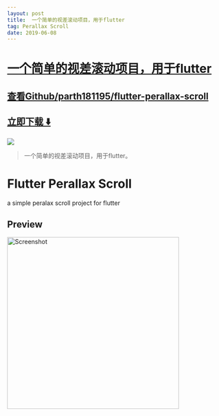 ```yaml
---
layout: post
title:  一个简单的视差滚动项目，用于flutter
tag: Perallax Scroll
date: 2019-06-08
---
```


# [一个简单的视差滚动项目，用于flutter ](http://github.com/parth181195/flutter-perallax-scroll) 



## [查看Github/parth181195/flutter-perallax-scroll](http://github.com/parth181195/flutter-perallax-scroll)
## [立即下载 ️⬇️ ](https://codeload.github.com/parth181195/flutter-perallax-scroll/zip/master) 


 
![](https://flutterawesome.com/content/images/2018/10/Flutter-Perallax-Scroll.jpg)
 
>
> 一个简单的视差滚动项目，用于flutter。
>

 
# Flutter Perallax Scroll

a simple peralax scroll project for flutter

## Preview
<img src="https://raw.githubusercontent.com/parth181195/flutter-perallax-scroll/master/preview/preview.gif" height="400" alt="Screenshot"/>

